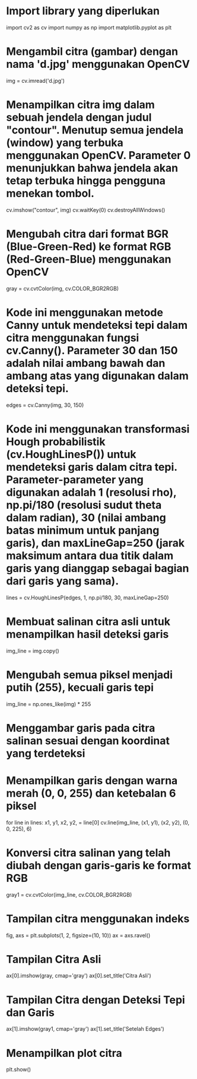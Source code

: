 # Import library yang diperlukan
import cv2 as cv
import numpy as np
import matplotlib.pyplot as plt

# Mengambil citra (gambar) dengan nama 'd.jpg' menggunakan OpenCV
img = cv.imread('d.jpg')

# Menampilkan citra img dalam sebuah jendela dengan judul "contour". Menutup semua jendela (window) yang terbuka menggunakan OpenCV. Parameter 0 menunjukkan bahwa jendela akan tetap terbuka hingga pengguna menekan tombol.
cv.imshow("contour", img)
cv.waitKey(0)
cv.destroyAllWindows()

# Mengubah citra dari format BGR (Blue-Green-Red) ke format RGB (Red-Green-Blue) menggunakan OpenCV
gray = cv.cvtColor(img, cv.COLOR_BGR2RGB)

# Kode ini menggunakan metode Canny untuk mendeteksi tepi dalam citra menggunakan fungsi cv.Canny(). Parameter 30 dan 150 adalah nilai ambang bawah dan ambang atas yang digunakan dalam deteksi tepi.
edges = cv.Canny(img, 30, 150)

# Kode ini menggunakan transformasi Hough probabilistik (cv.HoughLinesP()) untuk mendeteksi garis dalam citra tepi. Parameter-parameter yang digunakan adalah 1 (resolusi rho), np.pi/180 (resolusi sudut theta dalam radian), 30 (nilai ambang batas minimum untuk panjang garis), dan maxLineGap=250 (jarak maksimum antara dua titik dalam garis yang dianggap sebagai bagian dari garis yang sama).
lines = cv.HoughLinesP(edges, 1, np.pi/180, 30, maxLineGap=250)

# Membuat salinan citra asli untuk menampilkan hasil deteksi garis
img_line = img.copy()

# Mengubah semua piksel menjadi putih (255), kecuali garis tepi
img_line = np.ones_like(img) * 255  

# Menggambar garis pada citra salinan sesuai dengan koordinat yang terdeteksi
# Menampilkan garis dengan warna merah (0, 0, 255) dan ketebalan 6 piksel
for line in lines:
    x1, y1, x2, y2, = line[0]
    cv.line(img_line, (x1, y1), (x2, y2), (0, 0, 225), 6)

# Konversi citra salinan yang telah diubah dengan garis-garis ke format RGB
gray1 = cv.cvtColor(img_line, cv.COLOR_BGR2RGB)

# Tampilan citra menggunakan indeks
fig, axs = plt.subplots(1, 2, figsize=(10, 10))
ax = axs.ravel()

# Tampilan Citra Asli
ax[0].imshow(gray, cmap='gray')
ax[0].set_title('Citra Asli')

# Tampilan Citra dengan Deteksi Tepi dan Garis
ax[1].imshow(gray1, cmap='gray')
ax[1].set_title('Setelah Edges')

# Menampilkan plot citra
plt.show()
